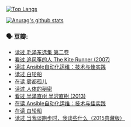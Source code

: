 [![Top Langs](https://github-readme-stats.vercel.app/api/top-langs/?username=w940853815)](https://github.com/anuraghazra/github-readme-stats)

[![Anurag's github stats](https://github-readme-stats.vercel.app/api?username=w940853815)](https://github.com/anuraghazra/github-readme-stats)

### 🗣 豆瓣:

<!-- DOUBAN-ACTIVITIES:START -->
- [读过 毛泽东选集 第二卷](https://www.douban.com/doubanapp/dispatch?uri=/status/3193232328/)
- [看过 追风筝的人 The Kite Runner‎ (2007)](https://www.douban.com/doubanapp/dispatch?uri=/status/3192637907/)
- [读过 Ansible自动化运维：技术与佳实践](https://www.douban.com/doubanapp/dispatch?uri=/status/3190810201/)
- [读过 白轮船](https://www.douban.com/doubanapp/dispatch?uri=/status/3187926133/)
- [在读 雾都孤儿](https://www.douban.com/doubanapp/dispatch?uri=/status/3187251738/)
- [读过 人体的秘密](https://www.douban.com/doubanapp/dispatch?uri=/status/3187250112/)
- [看过 半泽直树 半沢直樹‎ (2013)](https://www.douban.com/doubanapp/dispatch?uri=/status/3184660500/)
- [在读 Ansible自动化运维：技术与佳实践](https://www.douban.com/doubanapp/dispatch?uri=/status/3181010512/)
- [在读 白轮船](https://www.douban.com/doubanapp/dispatch?uri=/status/3177695116/)
- [读过 当我谈跑步时，我谈些什么（2015典藏版）](https://www.douban.com/doubanapp/dispatch?uri=/status/3177684057/)
<!-- DOUBAN-ACTIVITIES:END -->
<!--
**w940853815/w940853815** is a ✨ _special_ ✨ repository because its `README.md` (this file) appears on your GitHub profile.

Here are some ideas to get you started:

- 🔭 I’m currently working on ...
- 🌱 I’m currently learning ...
- 👯 I’m looking to collaborate on ...
- 🤔 I’m looking for help with ...
- 💬 Ask me about ...
- 📫 How to reach me: ...
- 😄 Pronouns: ...
- ⚡ Fun fact: ...
-->

